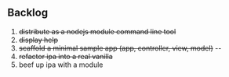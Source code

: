 Backlog
------
1. ~~distribute as a nodejs module command line tool~~
2. ~~display help~~
3. ~~scaffold a minimal sample app (app, controller, view, model)~~
--
1. ~~refactor ipa into a real vanilla~~
2. beef up ipa with a module